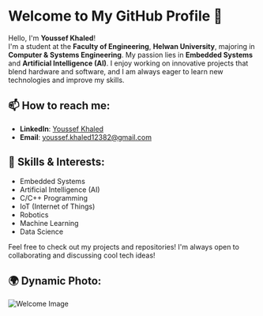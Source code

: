 # Welcome to My GitHub Profile 👋

Hello, I'm **Youssef Khaled**!  
I'm a student at the **Faculty of Engineering**, **Helwan University**, majoring in **Computer & Systems Engineering**. My passion lies in **Embedded Systems** and **Artificial Intelligence (AI)**. I enjoy working on innovative projects that blend hardware and software, and I am always eager to learn new technologies and improve my skills.

## 📫 How to reach me:
- **LinkedIn**: [Youssef Khaled](https://www.linkedin.com/in/youssef-khaled-a36174286/)
- **Email**: [youssef.khaled12382@gmail.com](mailto:youssef.khaled12382@gmail.com)

## 🔧 Skills & Interests:
- Embedded Systems
- Artificial Intelligence (AI)
- C/C++ Programming
- IoT (Internet of Things)
- Robotics
- Machine Learning
- Data Science

Feel free to check out my projects and repositories! I'm always open to collaborating and discussing cool tech ideas!

## 🌍 Dynamic Photo:
![Welcome Image](https://path-to-your-image.jpg)
